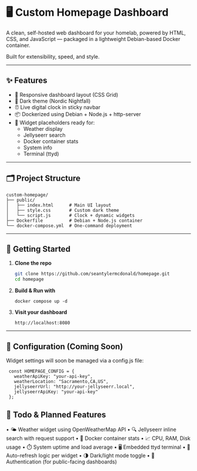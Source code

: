 # 🖥️ Custom Homepage Dashboard

A clean, self-hosted web dashboard for your homelab, powered by HTML, CSS, and JavaScript — packaged in a lightweight Debian-based Docker container.

Built for extensibility, speed, and style.

---

## ✨ Features

- 🧭 Responsive dashboard layout (CSS Grid)
- 🌙 Dark theme (Nordic Nightfall)
- ⏰ Live digital clock in sticky navbar
- 📦 Dockerized using Debian + Node.js + http-server
- 🔌 Widget placeholders ready for:
  - Weather display
  - Jellyseerr search
  - Docker container stats
  - System info
  - Terminal (ttyd)

---

## 🗂️ Project Structure
```
custom-homepage/
├── public/
│   ├── index.html      # Main UI layout
│   ├── style.css       # Custom dark theme
│   └── script.js       # Clock + dynamic widgets
├── Dockerfile          # Debian + Node.js container
└── docker-compose.yml  # One-command deployment
```
---

## 🚀 Getting Started

1. **Clone the repo**
   ```bash
   git clone https://github.com/seantylermcdonald/homepage.git
   cd homepage

2. **Build & Run with**
    ```
    docker compose up -d
    ```


3.	**Visit your dashboard**
    ```
	http://localhost:8080
    ```
---

## 🔧 Configuration (Coming Soon)

Widget settings will soon be managed via a config.js file:
```
 const HOMEPAGE_CONFIG = {
   weatherApiKey: "your-api-key",
   weatherLocation: "Sacramento,CA,US",
   jellyseerrUrl: "http://your-jellyseerr.local",
   jellyseerrApiKey: "your-api-key"
 };
```


## 📌 Todo & Planned Features

 •	🌤️ Weather widget using OpenWeatherMap API
 •	🔍 Jellyseerr inline search with request support
 •	🐳 Docker container stats
 •	📈 CPU, RAM, Disk usage
 •	⏱️ System uptime and load average
 •	🖥️ Embedded ttyd terminal
 •	🔄 Auto-refresh logic per widget
 •	🌗 Dark/light mode toggle
 •	🔐 Authentication (for public-facing dashboards)